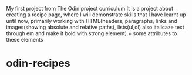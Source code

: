 My first project from The Odin project curriculum
It is a project about creating a recipe page, where I will demonstrate skills that I have learnt up until now, primarily working with HTML(headers, paragraphs, links and images(showing absolute and relative paths), lists(ul,ol) also italicaze text through em and make it bold with strong element) + some attributes to these elements
# odin-recipes
